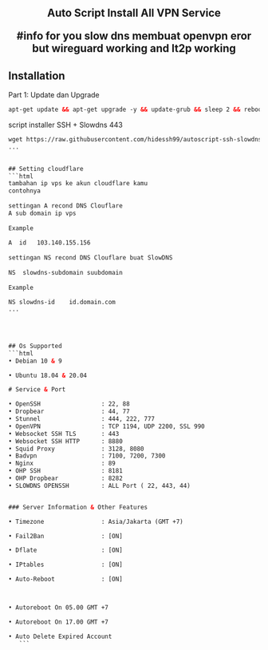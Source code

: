 <h2 align="center">
Auto Script Install All VPN Service

#info for you
   slow dns membuat openvpn eror but wireguard working and lt2p working
   
   
   
## Installation 

Part 1: Update dan Upgrade
  ```html
apt-get update && apt-get upgrade -y && update-grub && sleep 2 && reboot
```
  
script installer SSH + Slowdns 443
  ```html
wget https://raw.githubusercontent.com/hidessh99/autoscript-ssh-slowdns/main/setup.sh && chmod +x setup.sh && ./setup.sh
...   

   
## Setting cloudflare 
  ```html
tambahan ip vps ke akun cloudflare kamu
 contohnya 
   
settingan A recond DNS Clouflare 
A sub domain ip vps
   
Example
   
A  id   103.140.155.156
      
settingan NS recond DNS Clouflare buat SlowDNS
   
NS  slowdns-subdomain suubdomain
    
Example 
  
NS slowdns-id    id.domain.com
...   
   
   
   

## Os Supported
  ```html
• Debian 10 & 9

• Ubuntu 18.04 & 20.04

# Service & Port

• OpenSSH                 : 22, 88
• Dropbear                : 44, 77
• Stunnel                 : 444, 222, 777
• OpenVPN                 : TCP 1194, UDP 2200, SSL 990
• Websocket SSH TLS       : 443
• Websocket SSH HTTP      : 8880
• Squid Proxy             : 3128, 8080
• Badvpn                  : 7100, 7200, 7300
• Nginx                   : 89
• OHP SSH                 : 8181
• OHP Dropbear            : 8282
• SLOWDNS OPENSSH         : ALL Port ( 22, 443, 44)


 ### Server Information & Other Features

• Timezone                : Asia/Jakarta (GMT +7)

• Fail2Ban                : [ON]

• Dflate                  : [ON]

• IPtables                : [ON]

• Auto-Reboot             : [ON]



• Autoreboot On 05.00 GMT +7

• Autoreboot On 17.00 GMT +7

• Auto Delete Expired Account
     ```
  
